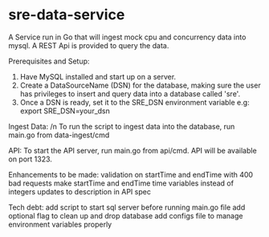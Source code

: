 # sre-data-service
A Service run in Go that will ingest mock cpu and concurrency data into mysql.
A REST Api is provided to query the data.

Prerequisites and Setup:
1) Have MySQL installed and start up on a server.
2) Create a DataSourceName (DSN) for the database, making sure the user has privileges to insert and query data into a database called 'sre'.
3) Once a DSN is ready, set it to the SRE_DSN environment variable e.g:
export SRE_DSN=your_dsn

Ingest Data: /n
To run the script to ingest data into the database, run main.go from data-ingest/cmd

API:
To start the API server, run main.go from api/cmd. API will be available on port 1323.

Enhancements to be made:
validation on startTime and endTime with 400 bad requests 
make startTime and endTime time variables instead of integers
updates to description in API spec

Tech debt:
add script to start sql server before running main.go file
add optional flag to clean up and drop database
add configs file to manage environment variables properly

